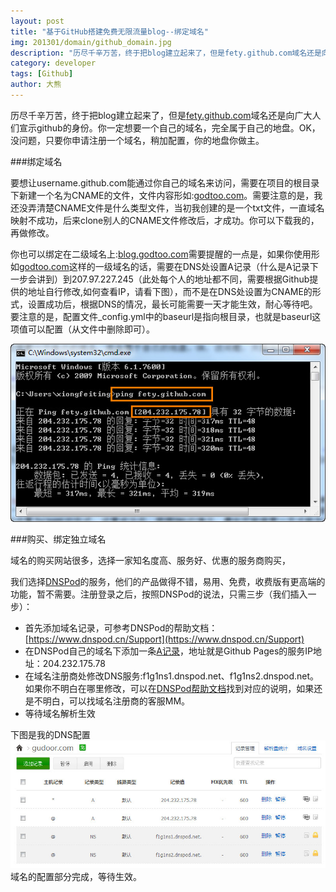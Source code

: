 ```yaml
---
layout: post
title: "基于GitHub搭建免费无限流量blog--绑定域名"
img: 201301/domain/github_domain.jpg
description: "历尽千辛万苦，终于把blog建立起来了，但是fety.github.com域名还是向广大人们宣示github的身份。你一定想要一个自己的域名，完全属于自己的地盘。OK！没问题，只需注册申请一个域名，稍加配置即可，你的地盘你做主。"
category: developer
tags: [Github]
author: 大熊
---
```



历尽千辛万苦，终于把blog建立起来了，但是[fety.github.com](http://www.godtoo.com)域名还是向广大人们宣示github的身份。你一定想要一个自己的域名，完全属于自己的地盘。OK，没问题，只要你申请注册一个域名，稍加配置，你的地盘你做主。

###绑定域名

要想让username.github.com能通过你自己的域名来访问，需要在项目的根目录下新建一个名为CNAME的文件，文件内容形如:[godtoo.com](http://www.godtoo.com)。需要注意的是，我还没弄清楚CNAME文件是什么类型文件，当初我创建的是一个txt文件，一直域名映射不成功，后来clone别人的CNAME文件修改后，才成功。你可以下载我的，再做修改。

你也可以绑定在二级域名上:[blog.godtoo.com](http://www.godtoo.com)需要提醒的一点是，如果你使用形如[godtoo.com](http://www.godtoo.com)这样的一级域名的话，需要在DNS处设置A记录（什么是A记录下一步会讲到）到207.97.227.245（此处每个人的地址都不同，需要根据Github提供的地址自行修改,如何查看IP，请看下图），而不是在DNS处设置为CNAME的形式，设置成功后，根据DNS的情况，最长可能需要一天才能生效，耐心等待吧。要注意的是，配置文件_config.yml中的baseurl是指向根目录，也就是baseurl这项值可以配置（从文件中删除即可）。

![Alt "查询github pages ip"](/images/201301/domain/github_fety_ip.jpg)

###购买、绑定独立域名

域名的购买网站很多，选择一家知名度高、服务好、优惠的服务商购买，

我们选择[DNSPod](https://www.dnspod.cn/)的服务，他们的产品做得不错，易用、免费，收费版有更高端的功能，暂不需要。注册登录之后，按照DNSPod的说法，只需三步（我们插入一步）：

* 首先添加域名记录，可参考DNSPod的帮助文档：[https://www.dnspod.cn/Support](https://www.dnspod.cn/Support)
* 在DNSPod自己的域名下添加一条[A记录](http://baike.baidu.com/view/65575.htm)，地址就是Github Pages的服务IP地址：204.232.175.78
* 在域名注册商处修改DNS服务:f1g1ns1.dnspod.net、f1g1ns2.dnspod.net。如果你不明白在哪里修改，可以在[DNSPod帮助文档](https://www.dnspod.cn/Support)找到对应的说明，如果还是不明白，可以找域名注册商的客服MM。
* 等待域名解析生效

下图是我的DNS配置
![Alt "查询github pages DNS"](/images/201301/domain/github_blog_dns.jpg)
域名的配置部分完成，等待生效。
